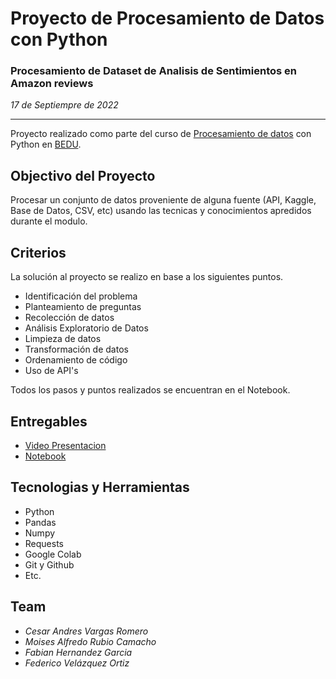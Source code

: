 # **Proyecto de Procesamiento de Datos con Python**

### **Procesamiento de Dataset de Analisis de Sentimientos en Amazon reviews**

*17 de Septiempre de 2022*

---
Proyecto realizado como parte del curso de [Procesamiento de datos](#) con Python en [BEDU](#).

## Objectivo del Proyecto
Procesar un conjunto de datos proveniente de alguna fuente (API, Kaggle, Base de Datos, CSV, etc) usando las tecnicas y conocimientos apredidos durante el modulo.

## Criterios
La solución al proyecto se realizo en base a los siguientes puntos.
* Identificación del problema
* Planteamiento de preguntas
* Recolección de datos
* Análisis Exploratorio de Datos
* Limpieza de datos
* Transformación de datos
* Ordenamiento de código
* Uso de API's

Todos los pasos y puntos realizados se encuentran en el Notebook.
## Entregables
* [Video Presentacion](https://www.youtube.com/watch?v=olmw0hTSckM)
* [Notebook](https://colab.research.google.com/drive/1E8fOJsOZ9_SJPGRffquQSVwHfttUVlA7#scrollTo=-PICckQzVgW-)

## Tecnologias y Herramientas
* Python
* Pandas
* Numpy
* Requests
* Google Colab
* Git y Github
* Etc.

## Team
- *Cesar Andres Vargas Romero*
- *Moises Alfredo Rubio Camacho*
- *Fabian Hernandez Garcia*
- *Federico Velázquez Ortiz*
